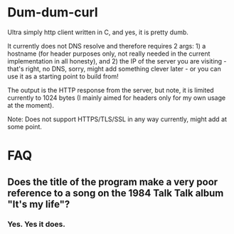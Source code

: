 # Dum-dum-curl

Ultra simply http client written in C, and yes, it is pretty dumb.

It currently does not DNS resolve and therefore requires 2 args: 1) a hostname (for header purposes only, not really needed in the current implementation in all honesty), and 2) the IP of the server you are visiting - that's right, no DNS, sorry, might add something clever later - or you can use it as a starting point to build from!

The output is the HTTP response from the server, but note, it is limited currently to 1024 bytes (I mainly aimed for headers only for my own usage at the moment).

Note: Does not support HTTPS/TLS/SSL in any way currently, might add at some point.

# FAQ

## Does the title of the program make a very poor reference to a song on the 1984 Talk Talk album "It's my life"?
### 	Yes. Yes it does. 
